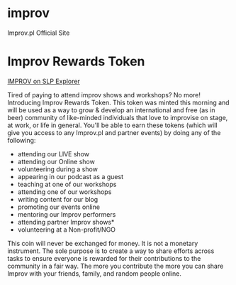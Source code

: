 # improv
Improv.pl Official Site

# Improv Rewards Token 

[IMPROV on SLP Explorer](https://explorer.bitcoin.com/bch/tx/d677b96105001c5aa0803ca36e034d9ae070e67b28861090a5148353496fc7e1)

Tired of paying to attend improv shows and workshops? No more! Introducing Improv Rewards Token. This token was minted this morning and will be used as a way to grow & develop an international and free (as in beer) community of like-minded individuals that love to improvise on stage, at work, or life in general. You'll be able to earn these tokens (which will give you access to any Improv.pl and partner events) by doing any of the following:

* attending our LIVE show
* attending our Online show
* volunteering during a show
* appearing in our podcast as a guest
* teaching at one of our workshops
* attending one of our workshops
* writing content for our blog
* promoting our events online
* mentoring our Improv performers
* attending partner Improv shows*
* volunteering at a Non-profit/NGO

This coin will never be exchanged for money. It is not a monetary instrument. The sole purpose is to create a way to share efforts across tasks to ensure everyone is rewarded for their contributions to the community in a fair way. The more you contribute the more you can share Improv with your friends, family, and random people online.
